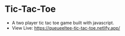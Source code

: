 # Tic-Tac-Toe
- A two player tic tac toe game built with javascript. 
- View Live: https://queueeltee-tic-tac-toe.netlify.app/
